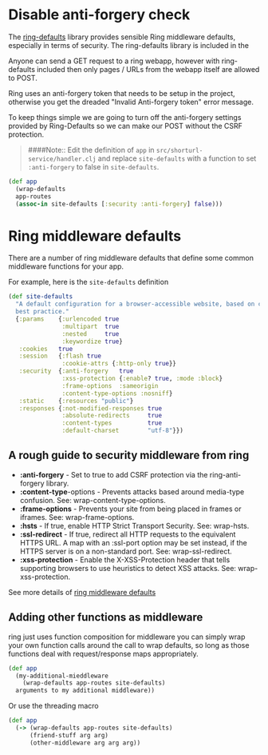# Disable anti-forgery check

The [ring-defaults](https://github.com/ring-clojure/ring-defaults) library provides sensible Ring middleware defaults, especially in terms of security.  The ring-defaults library is included in the

Anyone can send a GET request to a ring webapp, however with ring-defaults included then only pages / URLs from the webapp itself are allowed to POST.

Ring uses an anti-forgery token that needs to be setup in the project, otherwise you get the dreaded "Invalid Anti-forgery token" error message.

To keep things simple we are going to turn off the anti-forgery settings provided by Ring-Defaults so we can make our POST without the CSRF protection.

> ####Note:: Edit the definition of `app` in `src/shorturl-service/handler.clj` and replace `site-defaults` with a function to set `:anti-forgery` to false in `site-defaults`.

```clojure
(def app
  (wrap-defaults
  app-routes
  (assoc-in site-defaults [:security :anti-forgery] false)))
```


# Ring middleware defaults

There are a number of ring middleware defaults that define some common middleware functions for your app.

For example, here is the `site-defaults` definition

```clojure
(def site-defaults
  "A default configuration for a browser-accessible website, based on current
  best practice."
  {:params    {:urlencoded true
               :multipart  true
               :nested     true
               :keywordize true}
   :cookies   true
   :session   {:flash true
               :cookie-attrs {:http-only true}}
   :security  {:anti-forgery   true
               :xss-protection {:enable? true, :mode :block}
               :frame-options  :sameorigin
               :content-type-options :nosniff}
   :static    {:resources "public"}
   :responses {:not-modified-responses true
               :absolute-redirects     true
               :content-types          true
               :default-charset        "utf-8"}})
```

## A rough guide to security middleware from ring

* **:anti-forgery** - Set to true to add CSRF protection via the ring-anti-forgery library.
* **:content-type**-options - Prevents attacks based around media-type confusion. See: wrap-content-type-options.
* **:frame-options** - Prevents your site from being placed in frames or iframes. See: wrap-frame-options.
* **:hsts** - If true, enable HTTP Strict Transport Security. See: wrap-hsts.
* **:ssl-redirect** - If true, redirect all HTTP requests to the equivalent HTTPS URL. A map with an :ssl-port option may be set instead, if the HTTPS server is on a non-standard port. See: wrap-ssl-redirect.
* **:xss-protection** - Enable the X-XSS-Protection header that tells supporting browsers to use heuristics to detect XSS attacks. See: wrap-xss-protection.

See more details of [ring middleware defaults](https://crossclj.info/ns/ring/ring-defaults/latest/ring.middleware.defaults.html)


## Adding other functions as middleware

ring just uses function composition for middleware you can simply wrap your own function calls around the call to wrap defaults, so long as those functions deal with request/response maps appropriately.

```clojure
(def app
  (my-additional-mieddleware
    (wrap-defaults app-routes site-defaults)
  arguments to my additional middleware))
```

Or use the threading macro

```clojure
(def app
  (-> (wrap-defaults app-routes site-defaults)
      (friend-stuff arg arg)
      (other-middleware arg arg arg))
```
